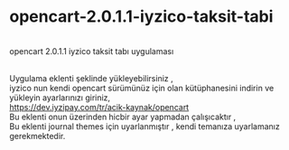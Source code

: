 # opencart-2.0.1.1-iyzico-taksit-tabi

<br>opencart 2.0.1.1 iyzico taksit tabı uygulaması



<br>Uygulama eklenti şeklinde yükleyebilirsiniz , 
<br>iyzico nun  kendi opencart sürümünüz için olan kütüphanesini indirin ve yükleyin ayarlarınızı giriniz,
<br>https://dev.iyzipay.com/tr/acik-kaynak/opencart
<br>Bu eklenti onun üzerinden hicbir ayar yapmadan çalışıcaktır ,
<br>Bu eklenti journal themes için uyarlanmıştır , kendi temanıza uyarlamanız gerekmektedir.
